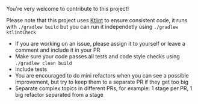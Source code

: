 You're very welcome to contribute to this project! 

Please note that this project uses [Ktlint](https://github.com/pinterest/ktlint) to ensure consistent code, it runs with ```./gradlew build``` but you can run it independetly using ```./gradlew ktlintCheck```

- If you are working on an issue, please assign it to yourself or leave a comment and include it in your PR
- Make sure your code passes all tests and code style checks using ```./gradlew clean build```
- Include tests
- You are encouraged to do mini refactors when you can see a possible improvement, but try to keep them to a separate PR if they get too big
- Separate complex topics in different PRs, for example: 1 stage per PR, 1 big refactor separated from a stage
